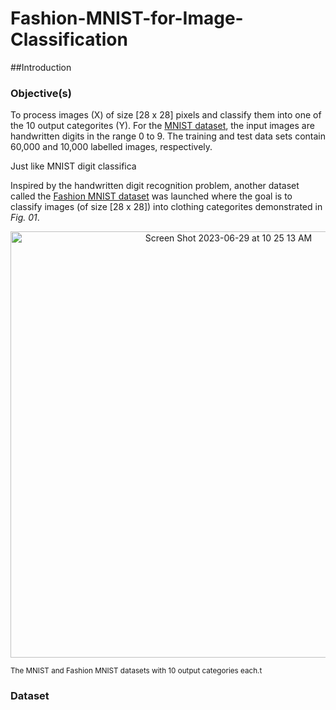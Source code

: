 # Fashion-MNIST-for-Image-Classification


##Introduction




### Objective(s)
To process images (X) of size [28 x 28] pixels and classify them into one of the 10 output categorites (Y). For the [MNIST dataset]([url](https://github.com/sssingh/hand-written-digit-classification)), the input images are handwritten digits in the range 0 to 9. The training and test data sets contain 60,000 and 10,000 labelled images, respectively. 

Just like MNIST digit classifica

Inspired by the handwritten digit recognition problem, another dataset called the [Fashion MNIST dataset]([url](https://github.com/zalandoresearch/fashion-mnist)) was launched where the goal is to classify images (of size [28 x 28]) into clothing categorites demonstrated in _Fig. 01_.

<p align="center">
<img width="682" alt="Screen Shot 2023-06-29 at 10 25 13 AM" src="https://github.com/aliamrod/MNIST-Fashion-MNIST-for-Image-Classification/assets/62684338/ff54eaf1-6a78-4170-a081-72d56dab27e6">
</p>

<sub>The MNIST and Fashion MNIST datasets with 10 output categories each.t</sub>

### Dataset
